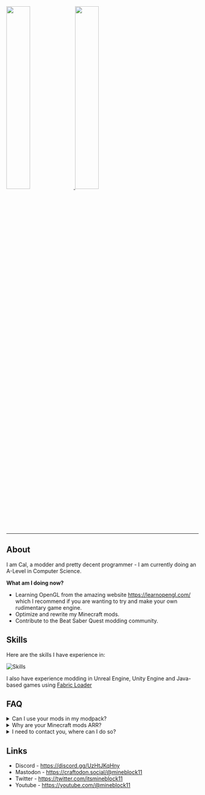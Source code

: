 <div align="left">
            
<a href="https://mineblock11.dev/beat-saber/mods" target="_blank">
  <img width="35%" height="auto" src="https://github.com/mineblock11/mineblock11/blob/master/bsmodse-.png?raw=true" />
</a>

<a href="https://www.curseforge.com/members/itsmineblock11/projects" target="_blank">
  <img width="35%" height="auto" src="https://github.com/mineblock11/mineblock11/blob/master/mcmodse-.png?raw=true" />
</a>

</div>

<hr />

## About

I am Cal, a modder and pretty decent programmer - I am currently doing an A-Level in Computer Science.

**What am I doing now?** 

- Learning OpenGL from the amazing website https://learnopengl.com/ which I recommend if you are wanting to try and make your own rudimentary game engine.
- Optimize and rewrite my Minecraft mods.
- Contribute to the Beat Saber Quest modding community.

## Skills

Here are the skills I have experience in:

![Skills](https://skillicons.dev/icons?i=cpp,c,cmake,cs,java,unity,html,js,scss,idea,visualstudio,figma&perline=6)

I also have experience modding in Unreal Engine, Unity Engine and Java-based games using [Fabric Loader](https://github.com/fabricmc/fabric-loader)

## FAQ

<details>
  <summary>Can I use your mods in my modpack?</summary>
 
  You have full permission to include my mods in modpacks ***with credit given either in the changelog or description of the modpack*** on curseforge/modrinth. Credits include a link to the mod's curseforge or modrinth page. Exceptions can be granted by DMing me on discord.
  
</details>

<details>
  <summary>Why are your Minecraft mods ARR?</summary>
 
  I do not find the open source system useful for Minecraft modding - however, I intend that you can be able look at my code, learn from it, and validate it's legitimacy, freely. Contributions are accepted, however you must accept that all code you pull request belongs to me once merged, I will give credit though.
            
  If this permission is abused, I will be fully close sourcing my Minecraft Mod repos.
            
  Beat Saber mods for Meta Quest 2 and Meta Quest 2 Pro remain open source licensed due to their nature of being difficult to create and the small modding community surrounding it.
  
</details>

<details>
  <summary>I need to contact you, where can I do so?</summary>
 
  I am most active on Discord, you can find [my discord server here.](https://discord.gg/UzHtJKqHny)
            You can also send me a private message on Curseforge, or send a DM directly to me on discord: @itsmineblock11#1878
</details>

## Links

+ Discord - https://discord.gg/UzHtJKqHny
+ Mastodon - https://craftodon.social/@mineblock11
+ Twitter - https://twitter.com/itsmineblock11
+ Youtube - https://youtube.com/@mineblock11
